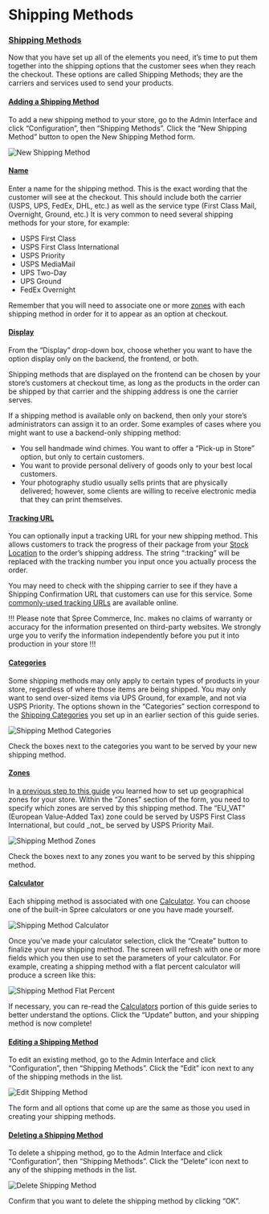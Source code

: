 # Shipping Methods

### [Shipping Methods](shipping-methods.md#shipping-methods) <a id="shipping-methods"></a>

Now that you have set up all of the elements you need, it’s time to put them together into the shipping options that the customer sees when they reach the checkout. These options are called Shipping Methods; they are the carriers and services used to send your products.

#### [Adding a Shipping Method](shipping-methods.md#adding-a-shipping-method) <a id="adding-a-shipping-method"></a>

To add a new shipping method to your store, go to the Admin Interface and click “Configuration”, then “Shipping Methods”. Click the “New Shipping Method” button to open the New Shipping Method form.

![New Shipping Method](https://guides.spreecommerce.org/static/ed19a7a6a96722c7ca7d3aae6800eb93/03ffe/new_shipping_method.jpg)

#### [Name](shipping-methods.md#name) <a id="name"></a>

Enter a name for the shipping method. This is the exact wording that the customer will see at the checkout. This should include both the carrier \(USPS, UPS, FedEx, DHL, etc.\) as well as the service type \(First Class Mail, Overnight, Ground, etc.\) It is very common to need several shipping methods for your store, for example:

* USPS First Class
* USPS First Class International
* USPS Priority
* USPS MediaMail
* UPS Two-Day
* UPS Ground
* FedEx Overnight

Remember that you will need to associate one or more [zones](zones.md) with each shipping method in order for it to appear as an option at checkout.

#### [Display](shipping-methods.md#display) <a id="display"></a>

From the “Display” drop-down box, choose whether you want to have the option display only on the backend, the frontend, or both.

Shipping methods that are displayed on the frontend can be chosen by your store’s customers at checkout time, as long as the products in the order can be shipped by that carrier and the shipping address is one the carrier serves.

If a shipping method is available only on backend, then only your store’s administrators can assign it to an order. Some examples of cases where you might want to use a backend-only shipping method:

* You sell handmade wind chimes. You want to offer a “Pick-up in Store” option, but only to certain customers.
* You want to provide personal delivery of goods only to your best local customers.
* Your photography studio usually sells prints that are physically delivered; however, some clients are willing to receive electronic media that they can print themselves.

#### [Tracking URL](shipping-methods.md#tracking-url) <a id="tracking-url"></a>

You can optionally input a tracking URL for your new shipping method. This allows customers to track the progress of their package from your [Stock Location](../configuration/inventory.md#stock-locations) to the order’s shipping address. The string “:tracking” will be replaced with the tracking number you input once you actually process the order.

You may need to check with the shipping carrier to see if they have a Shipping Confirmation URL that customers can use for this service. Some [commonly-used tracking URLs](http://verysimple.com/2011/07/06/ups-tracking-url/) are available online.

!!! Please note that Spree Commerce, Inc. makes no claims of warranty or accuracy for the information presented on third-party websites. We strongly urge you to verify the information independently before you put it into production in your store !!!

#### [Categories](shipping-methods.md#categories) <a id="categories"></a>

Some shipping methods may only apply to certain types of products in your store, regardless of where those items are being shipped. You may only want to send over-sized items via UPS Ground, for example, and not via USPS Priority. The options shown in the “Categories” section correspond to the [Shipping Categories](shipping-categories.md) you set up in an earlier section of this guide series.

![Shipping Method Categories](https://guides.spreecommerce.org/static/ef22162760a3b9e5e4c483e8a939e606/03ffe/shipping_method_categories.jpg)

Check the boxes next to the categories you want to be served by your new shipping method.

#### [Zones](https://guides.spreecommerce.org/user/shipments/shipping_methods.html#zones) <a id="zones"></a>

In [a previous step to this guide](zones.md) you learned how to set up geographical zones for your store. Within the “Zones” section of the form, you need to specify which zones are served by this shipping method. The “EU_VAT” \(European Value-Added Tax\) zone could be served by USPS First Class International, but could \_not_ be served by USPS Priority Mail.

![Shipping Method Zones](https://guides.spreecommerce.org/static/2d5f9458ca978c2c8291cc0dc64a5e66/03ffe/shipping_method_zones.jpg)

Check the boxes next to any zones you want to be served by this shipping method.

#### [Calculator](shipping-methods.md#calculator) <a id="calculator"></a>

Each shipping method is associated with one [Calculator](calculators.md). You can choose one of the built-in Spree calculators or one you have made yourself.

![Shipping Method Calculator](https://guides.spreecommerce.org/static/edb61f90dcf5efddf16bc1e474125138/03ffe/shipping_method_calculator.jpg)

Once you’ve made your calculator selection, click the “Create” button to finalize your new shipping method. The screen will refresh with one or more fields which you then use to set the parameters of your calculator. For example, creating a shipping method with a flat percent calculator will produce a screen like this:

![Shipping Method Flat Percent](https://guides.spreecommerce.org/static/3ca9a7cc8da5f7fca694ab7d7ed7dac5/03ffe/shipping_method_flat_percent.jpg)

If necessary, you can re-read the [Calculators](calculators.md) portion of this guide series to better understand the options. Click the “Update” button, and your shipping method is now complete!

#### [Editing a Shipping Method](shipping-methods.md#editing-a-shipping-method) <a id="editing-a-shipping-method"></a>

To edit an existing method, go to the Admin Interface and click “Configuration”, then “Shipping Methods”. Click the “Edit” icon next to any of the shipping methods in the list.

![Edit Shipping Method](https://guides.spreecommerce.org/static/9dd36bb43270d25c8fbd8eca2394383c/3bda4/edit_shipping_method.jpg)

The form and all options that come up are the same as those you used in creating your shipping methods.

#### [Deleting a Shipping Method](shipping-methods.md#deleting-a-shipping-method) <a id="deleting-a-shipping-method"></a>

To delete a shipping method, go to the Admin Interface and click “Configuration”, then “Shipping Methods”. Click the “Delete” icon next to any of the shipping methods in the list.

![Delete Shipping Method](https://guides.spreecommerce.org/static/4e27664d84194452406c88188cd14dd9/3bda4/delete_shipping_method.jpg)

Confirm that you want to delete the shipping method by clicking “OK”.


